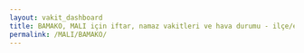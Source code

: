 ```yaml
---
layout: vakit_dashboard
title: BAMAKO, MALI için iftar, namaz vakitleri ve hava durumu - ilçe/eyalet seç
permalink: /MALI/BAMAKO/
---
```


<script type="text/javascript">
  var GLOBAL_COUNTRY = 'MALI';
  var GLOBAL_CITY = 'BAMAKO';
  var GLOBAL_STATE = '';
  var lat = 72;
  var lon = 21;
</script>
